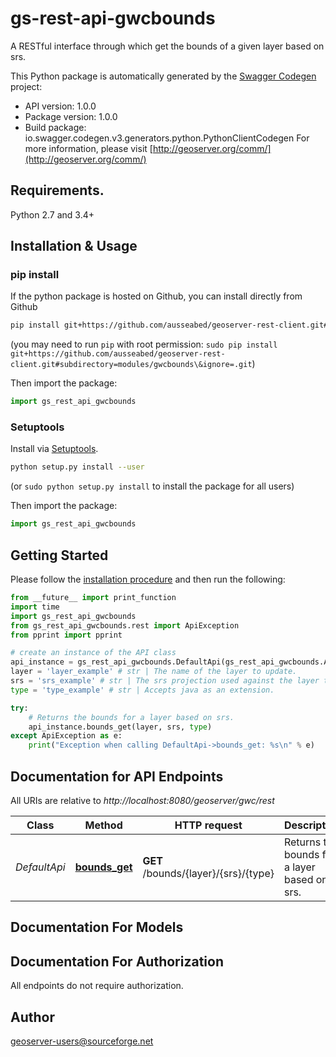 # gs-rest-api-gwcbounds
A RESTful interface through which get the bounds of a given layer based on srs.

This Python package is automatically generated by the [Swagger Codegen](https://github.com/swagger-api/swagger-codegen) project:

- API version: 1.0.0
- Package version: 1.0.0
- Build package: io.swagger.codegen.v3.generators.python.PythonClientCodegen
For more information, please visit [http://geoserver.org/comm/](http://geoserver.org/comm/)

## Requirements.

Python 2.7 and 3.4+

## Installation & Usage
### pip install

If the python package is hosted on Github, you can install directly from Github

```sh
pip install git+https://github.com/ausseabed/geoserver-rest-client.git#subdirectory=modules/gwcbounds\&ignore=.git
```
(you may need to run `pip` with root permission: `sudo pip install git+https://github.com/ausseabed/geoserver-rest-client.git#subdirectory=modules/gwcbounds\&ignore=.git`)

Then import the package:
```python
import gs_rest_api_gwcbounds 
```

### Setuptools

Install via [Setuptools](http://pypi.python.org/pypi/setuptools).

```sh
python setup.py install --user
```
(or `sudo python setup.py install` to install the package for all users)

Then import the package:
```python
import gs_rest_api_gwcbounds
```

## Getting Started

Please follow the [installation procedure](#installation--usage) and then run the following:

```python
from __future__ import print_function
import time
import gs_rest_api_gwcbounds
from gs_rest_api_gwcbounds.rest import ApiException
from pprint import pprint

# create an instance of the API class
api_instance = gs_rest_api_gwcbounds.DefaultApi(gs_rest_api_gwcbounds.ApiClient(configuration))
layer = 'layer_example' # str | The name of the layer to update.
srs = 'srs_example' # str | The srs projection used against the layer to find the bounds such as EPSG:4326
type = 'type_example' # str | Accepts java as an extension.

try:
    # Returns the bounds for a layer based on srs.
    api_instance.bounds_get(layer, srs, type)
except ApiException as e:
    print("Exception when calling DefaultApi->bounds_get: %s\n" % e)
```

## Documentation for API Endpoints

All URIs are relative to *http://localhost:8080/geoserver/gwc/rest*

Class | Method | HTTP request | Description
------------ | ------------- | ------------- | -------------
*DefaultApi* | [**bounds_get**](docs/DefaultApi.md#bounds_get) | **GET** /bounds/{layer}/{srs}/{type} | Returns the bounds for a layer based on srs.

## Documentation For Models


## Documentation For Authorization

 All endpoints do not require authorization.


## Author

geoserver-users@sourceforge.net
